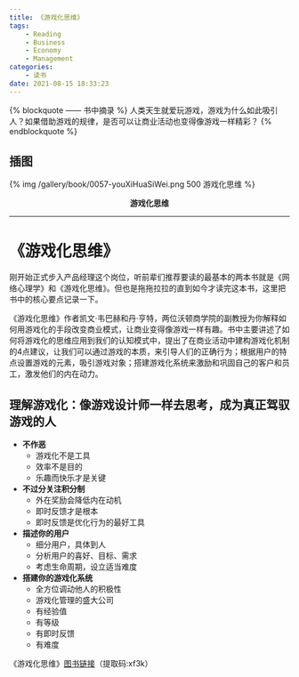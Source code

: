 ```yaml
---
title: 《游戏化思维》
tags:
	- Reading
	- Business
	- Economy
	- Management
categories:
	- 读书
date: 2021-08-15 18:33:23
---
```


{% blockquote —— 书中摘录 %}
人类天生就爱玩游戏，游戏为什么如此吸引人？如果借助游戏的规律，是否可以让商业活动也变得像游戏一样精彩？
{% endblockquote %}

<!-- more -->

## 插图
{% img /gallery/book/0057-youXiHuaSiWei.png 500 游戏化思维 %}
<p align="center"><b>游戏化思维</b></p>

-----

# 《游戏化思维》

刚开始正式步入产品经理这个岗位，听前辈们推荐要读的最基本的两本书就是《网络心理学》和《游戏化思维》。但也是拖拖拉拉的直到如今才读完这本书，这里把书中的核心要点记录一下。

《游戏化思维》作者凯文·韦巴赫和丹·亨特，两位沃顿商学院的副教授为你解释如何用游戏化的手段改变商业模式，让商业变得像游戏一样有趣。书中主要讲述了如何将游戏化的思维应用到我们的认知模式中，提出了在商业活动中建构游戏化机制的4点建议，让我们可以通过游戏的本质，来引导人们的正确行为；根据用户的特点设置游戏的元素，吸引游戏对象；搭建游戏化系统来激励和巩固自己的客户和员工，激发他们的内在动力。

## 理解游戏化：像游戏设计师一样去思考，成为真正驾驭游戏的人

- **不作恶**
	- 游戏化不是工具
	- 效率不是目的
	- 乐趣而快乐才是关键
- **不过分关注积分制**
	- 外在奖励会降低内在动机
	- 即时反馈才是根本
	- 即时反馈是优化行为的最好工具
- **描述你的用户**
	- 细分用户，具体到人
	- 分析用户的喜好、目标、需求
	- 考虑生命周期，设立适当难度
- **搭建你的游戏化系统**
	- 全方位调动他人的积极性
	- 游戏化管理的盛大公司
	- 有经验值
	- 有等级
	- 有即时反馈
	- 有难度

《游戏化思维》[图书链接](https://pan.baidu.com/s/1p7G3-KKG-3I6YD_ShBo0Cw)（提取码:xf3k）